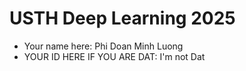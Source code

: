 USTH Deep Learning 2025
==========================

* Your name here: Phi Doan Minh Luong
* YOUR ID HERE IF YOU ARE DAT: I'm not Dat
